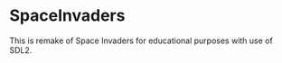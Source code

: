 SpaceInvaders
=============

This is remake of Space Invaders for educational purposes with use of SDL2.
